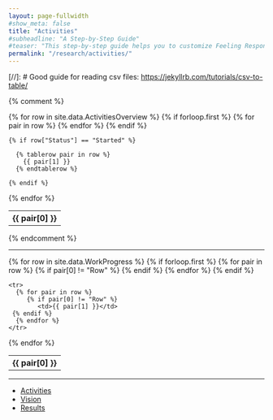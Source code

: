 ```yaml
---
layout: page-fullwidth
#show_meta: false
title: "Activities"
#subheadline: "A Step-by-Step Guide"
#teaser: "This step-by-step guide helps you to customize Feeling Responsive to your needs."
permalink: "/research/activities/"
---
```


[//]: # Good guide for reading csv files: https://jekyllrb.com/tutorials/csv-to-table/

{% comment %}
<table>
  {% for row in site.data.ActivitiesOverview %}
    {% if forloop.first %}
    <tr>
      {% for pair in row %}
        <th>{{ pair[0] }}</th>
      {% endfor %}
    </tr>
    {% endif %}

    {% if row["Status"] == "Started" %}

      {% tablerow pair in row %}
        {{ pair[1] }}
      {% endtablerow %}
      
    {% endif %}
    
  {% endfor %}
</table>
{% endcomment %}

---

<table>
  {% for row in site.data.WorkProgress %}
    {% if forloop.first %}
    <tr>
      {% for pair in row %}
      	 {% if pair[0] != "Row" %}
            <th>{{ pair[0] }}</th>
	 {% endif %}
      {% endfor %}
    </tr>
    {% endif %}

    <tr>
      {% for pair in row %}
      	 {% if pair[0] != "Row" %}
            <td>{{ pair[1] }}</td>
	 {% endif %}
      {% endfor %}
    </tr>

      
  {% endfor %}
</table>

---

<ul>
    <li><a href="{{ site.url }}{{ site.baseurl }}/research/activities/">Activities</a></li>
    <li><a href="{{ site.url }}{{ site.baseurl }}/research/vision/">Vision</a></li>
    <li><a href="{{ site.url }}{{ site.baseurl }}/research/results/">Results</a></li>
</ul>
